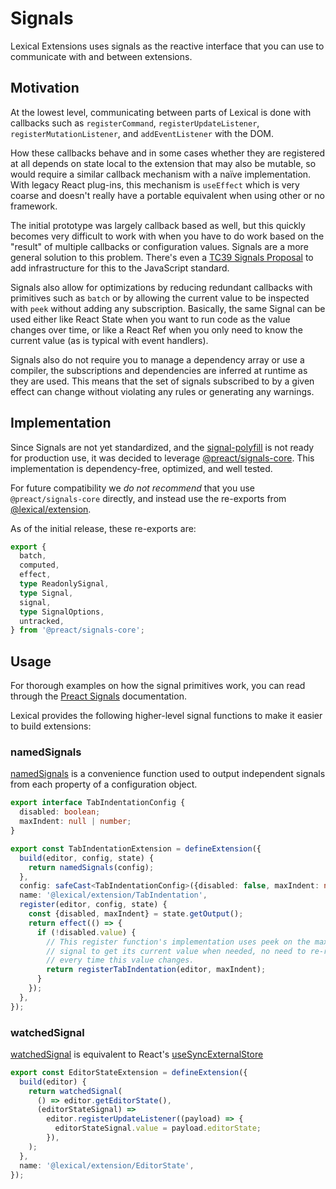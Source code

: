 # Signals

Lexical Extensions uses signals as the reactive interface that you can use to
communicate with and between extensions.

## Motivation

At the lowest level, communicating between parts of Lexical is done with
callbacks such as `registerCommand`, `registerUpdateListener`,
`registerMutationListener`, and `addEventListener` with the DOM.

How these callbacks behave and in some cases whether they are registered
at all depends on state local to the extension that may also be mutable,
so would require a similar callback mechanism with a naïve implementation.
With legacy React plug-ins, this mechanism is `useEffect` which is very
coarse and doesn't really have a portable equivalent when using other
or no framework.

The initial prototype was largely callback based as well, but this quickly
becomes very difficult to work with when you have to do work based on
the "result" of multiple callbacks or configuration values. Signals are
a more general solution to this problem. There's even a
[TC39 Signals Proposal](https://github.com/tc39/proposal-signals) to add
infrastructure for this to the JavaScript standard.

Signals also allow for optimizations by reducing redundant callbacks with
primitives such as `batch` or by allowing the current value to be inspected
with `peek` without adding any subscription. Basically, the same Signal can
be used either like React State when you want to run code as the value changes
over time, or like a React Ref when you only need to know the current value
(as is typical with event handlers).

Signals also do not require you to manage a dependency array or use a
compiler, the subscriptions and dependencies are inferred at runtime
as they are used. This means that the set of signals subscribed to by a
given effect can change without violating any rules or generating any
warnings.

## Implementation

Since Signals are not yet standardized, and the
[signal-polyfill](https://github.com/proposal-signals/signal-polyfill) is not
ready for production use, it was decided to leverage
[@preact/signals-core](https://github.com/preactjs/signals). This
implementation is dependency-free, optimized, and well tested.

For future compatibility we *do not recommend* that you use
`@preact/signals-core` directly, and instead use the re-exports from
[@lexical/extension](https://lexical.dev/docs/api/modules/lexical_extension).

As of the initial release, these re-exports are:

```ts
export {
  batch,
  computed,
  effect,
  type ReadonlySignal,
  type Signal,
  signal,
  type SignalOptions,
  untracked,
} from '@preact/signals-core';
```

## Usage

For thorough examples on how the signal primitives work, you can read through the
[Preact Signals](https://preactjs.com/guide/v10/signals/) documentation.

Lexical provides the following higher-level signal functions to make it easier
to build extensions:

### namedSignals

[namedSignals](/docs/api/modules/lexical_extension#namedsignals)
is a convenience function used to output independent signals from
each property of a configuration object.

```ts
export interface TabIndentationConfig {
  disabled: boolean;
  maxIndent: null | number;
}

export const TabIndentationExtension = defineExtension({
  build(editor, config, state) {
    return namedSignals(config);
  },
  config: safeCast<TabIndentationConfig>({disabled: false, maxIndent: null}),
  name: '@lexical/extension/TabIndentation',
  register(editor, config, state) {
    const {disabled, maxIndent} = state.getOutput();
    return effect(() => {
      if (!disabled.value) {
        // This register function's implementation uses peek on the maxIndent
        // signal to get its current value when needed, no need to re-register
        // every time this value changes.
        return registerTabIndentation(editor, maxIndent);
      }
    });
  },
});
```

### watchedSignal

[watchedSignal](/docs/api/modules/lexical_extension#watchedsignal)
is equivalent to React's [useSyncExternalStore](https://react.dev/reference/react/useSyncExternalStore)

```ts
export const EditorStateExtension = defineExtension({
  build(editor) {
    return watchedSignal(
      () => editor.getEditorState(),
      (editorStateSignal) =>
        editor.registerUpdateListener((payload) => {
          editorStateSignal.value = payload.editorState;
        }),
    );
  },
  name: '@lexical/extension/EditorState',
});
```
